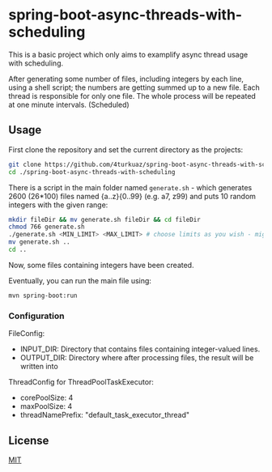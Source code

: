 # spring-boot-async-threads-with-scheduling

This is a basic project which only aims to examplify async thread usage with scheduling.

After generating some number of files, including integers by each line, using a shell script; the
numbers are getting summed up to a new file. Each thread is responsible for only one file.
The whole process will be repeated at one minute intervals. (Scheduled)

## Usage
First clone the repository and set the current directory as the projects: 
```bash
git clone https://github.com/4turkuaz/spring-boot-async-threads-with-scheduling
cd ./spring-boot-async-threads-with-scheduling
```

There is a script in the main folder named `generate.sh` - which generates 2600 (26*100)
files named {a..z}{0..99} (e.g. a7, z99) and puts 10 random integers with the given range:
```bash
mkdir fileDir && mv generate.sh fileDir && cd fileDir
chmod 766 generate.sh 
./generate.sh <MIN_LIMIT> <MAX_LIMIT> # choose limits as you wish - might require prefix "sudo"
mv generate.sh ..
cd ..
```

Now, some files containing integers have been created.  

Eventually, you can run the main file using:
```
mvn spring-boot:run
``` 

### Configuration

FileConfig:
 - INPUT_DIR: Directory that contains files containing integer-valued lines.
 - OUTPUT_DIR: Directory where after processing files, the result will be written into

 ThreadConfig for ThreadPoolTaskExecutor:
  - corePoolSize: 4
  - maxPoolSize: 4
  - threadNamePrefix: "default_task_executor_thread"



## License
[MIT](https://choosealicense.com/licenses/mit/)
